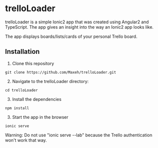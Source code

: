 # trelloLoader

trelloLoader is a simple Ionic2 app that was created using Angular2 and TypeScript. The app gives an insight into the way an Ionic2 app looks like. 

The app displays boards/lists/cards of your personal Trello board. 

## Installation

1) Clone this repository

```git clone https://github.com/Maxeh/trelloLoader.git```

2) Navigate to the trelloLoader directory:

```cd trelloLoader```

3) Install the dependencies

```npm install```

3) Start the app in the browser

```ionic serve```

Warning: Do not use "ionic serve --lab"	because the Trello authentication won't work that way.


